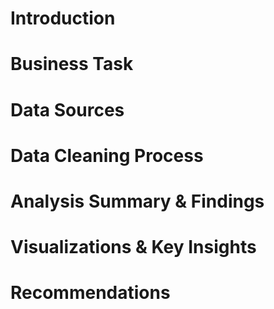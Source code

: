 # Introduction
# Business Task
# Data Sources
# Data Cleaning Process
# Analysis Summary & Findings
# Visualizations & Key Insights
# Recommendations